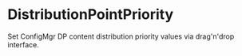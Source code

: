 # DistributionPointPriority
Set ConfigMgr DP content distribution priority values via drag'n'drop interface.
